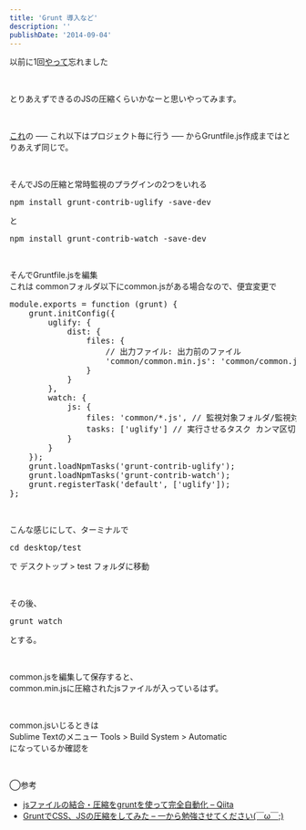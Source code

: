 ```yaml
---
title: 'Grunt 導入など'
description: ''
publishDate: '2014-09-04'
---
```


<p>以前に1回<a href="https://blog.yuheijotaki.com/blog/303" class="pjax">やって</a>忘れました</p>
<p>&nbsp;</p>
<p>とりあえずできるのJSの圧縮くらいかなーと思いやってみます。</p>
<p>&nbsp;</p>
<p><a href="https://blog.yuheijotaki.com/blog/303" class="pjax">これ</a>の —– これ以下はプロジェクト毎に行う —– からGruntfile.js作成まではとりあえず同じで。</p>
<p>&nbsp;</p>
<p>そんでJSの圧縮と常時監視のプラグインの2つをいれる</p>
<pre class="brush: xml; title: ; notranslate" title="">npm install grunt-contrib-uglify -save-dev</pre>
<p>と</p>
<pre class="brush: xml; title: ; notranslate" title="">npm install grunt-contrib-watch -save-dev</pre>
<p>&nbsp;</p>
<p>そんでGruntfile.jsを編集<br>
これは commonフォルダ以下にcommon.jsがある場合なので、便宜変更で</p>
<pre class="brush: jscript; title: ; notranslate" title="">module.exports = function (grunt) {
	grunt.initConfig({
		uglify: {
			dist: {
				files: {
					// 出力ファイル: 出力前のファイル
					'common/common.min.js': 'common/common.js'
				}
			}
		},
		watch: {
			js: {
				files: 'common/*.js', // 監視対象フォルダ/監視対象拡張子
				tasks: ['uglify'] // 実行させるタスク カンマ区切り
			}
		}
	});
	grunt.loadNpmTasks('grunt-contrib-uglify');
	grunt.loadNpmTasks('grunt-contrib-watch');
	grunt.registerTask('default', ['uglify']);
};
</pre>
<p>&nbsp;</p>
<p>こんな感じにして、ターミナルで</p>
<pre class="brush: xml; title: ; notranslate" title="">cd desktop/test</pre>
<p>で デスクトップ &gt; test フォルダに移動</p>
<p>&nbsp;</p>
<p>その後、</p>
<pre class="brush: xml; title: ; notranslate" title="">grunt watch</pre>
<p>とする。</p>
<p>&nbsp;</p>
<p>common.jsを編集して保存すると、<br>
common.min.jsに圧縮されたjsファイルが入っているはず。</p>
<p>&nbsp;</p>
<p>common.jsいじるときは<br>
Sublime Textのメニュー Tools &gt; Build System &gt; Automatic<br>
になっているか確認を</p>
<p>&nbsp;</p>
<p>◯参考</p>
<ul>
<li><a href="http://qiita.com/bps/items/a8dac15c764d9dfca354">jsファイルの結合・圧縮をgruntを使って完全自動化 – Qiita</a></li>
<li><a href="http://dangerous-animal141.hatenablog.com/entry/2013/08/14/145033">GruntでCSS、JSの圧縮をしてみた – 一から勉強させてください(￣ω￣;)</a></li>
</ul>


